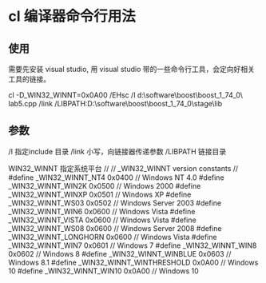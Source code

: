 # cl 编译器命令行用法

## 使用
需要先安装 visual studio, 用 visual studio 带的一些命令行工具，会定向好相关工具的链接。  

cl -D_WIN32_WINNT=0x0A00 /EHsc /I d:\software\boost\boost_1_74_0\ lab5.cpp    /link  /LIBPATH:D:\software\boost\boost_1_74_0\stage\lib

## 参数
/I  指定include 目录
/link  小写，向链接器传递参数
/LIBPATH 链接目录


WIN32_WINNT  指定系统平台
//
// _WIN32_WINNT version constants
//
#define _WIN32_WINNT_NT4                    0x0400 // Windows NT 4.0
#define _WIN32_WINNT_WIN2K                  0x0500 // Windows 2000
#define _WIN32_WINNT_WINXP                  0x0501 // Windows XP
#define _WIN32_WINNT_WS03                   0x0502 // Windows Server 2003
#define _WIN32_WINNT_WIN6                   0x0600 // Windows Vista
#define _WIN32_WINNT_VISTA                  0x0600 // Windows Vista
#define _WIN32_WINNT_WS08                   0x0600 // Windows Server 2008
#define _WIN32_WINNT_LONGHORN               0x0600 // Windows Vista
#define _WIN32_WINNT_WIN7                   0x0601 // Windows 7
#define _WIN32_WINNT_WIN8                   0x0602 // Windows 8
#define _WIN32_WINNT_WINBLUE                0x0603 // Windows 8.1
#define _WIN32_WINNT_WINTHRESHOLD           0x0A00 // Windows 10
#define _WIN32_WINNT_WIN10                  0x0A00 // Windows 10